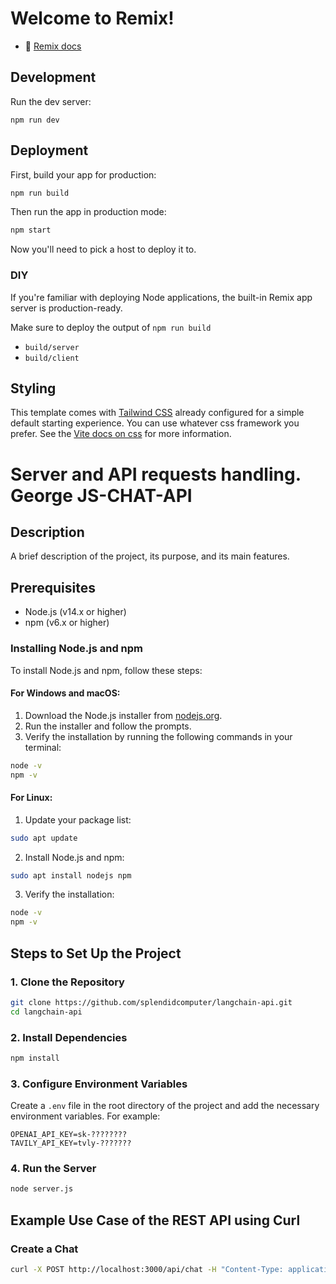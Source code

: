 # Welcome to Remix!

- 📖 [Remix docs](https://remix.run/docs)

## Development

Run the dev server:

```shellscript
npm run dev
```

## Deployment

First, build your app for production:

```sh
npm run build
```

Then run the app in production mode:

```sh
npm start
```

Now you'll need to pick a host to deploy it to.

### DIY

If you're familiar with deploying Node applications, the built-in Remix app server is production-ready.

Make sure to deploy the output of `npm run build`

- `build/server`
- `build/client`

## Styling

This template comes with [Tailwind CSS](https://tailwindcss.com/) already configured for a simple default starting experience. You can use whatever css framework you prefer. See the [Vite docs on css](https://vitejs.dev/guide/features.html#css) for more information.

# Server and API requests handling. George JS-CHAT-API

## Description

A brief description of the project, its purpose, and its main features.

## Prerequisites

- Node.js (v14.x or higher)
- npm (v6.x or higher)

### Installing Node.js and npm

To install Node.js and npm, follow these steps:

#### For Windows and macOS:

1. Download the Node.js installer from [nodejs.org](https://nodejs.org/en).
2. Run the installer and follow the prompts.
3. Verify the installation by running the following commands in your terminal:

```bash
node -v
npm -v
```

#### For Linux:

1. Update your package list:

```bash
sudo apt update
```

2. Install Node.js and npm:

```bash
sudo apt install nodejs npm
```

3. Verify the installation:

```bash
node -v
npm -v
```

## Steps to Set Up the Project

### 1. Clone the Repository

```bash
git clone https://github.com/splendidcomputer/langchain-api.git
cd langchain-api
```

### 2. Install Dependencies

```bash
npm install
```

### 3. Configure Environment Variables

Create a `.env` file in the root directory of the project and add the necessary environment variables. For example:

```plaintext
OPENAI_API_KEY=sk-????????
TAVILY_API_KEY=tvly-???????
```

### 4. Run the Server

```bash
node server.js
```

## Example Use Case of the REST API using Curl

### Create a Chat

```bash
curl -X POST http://localhost:3000/api/chat -H "Content-Type: application/json" -d '{"input": "What does Pascal Helbig do in Progwise?"}'
```
